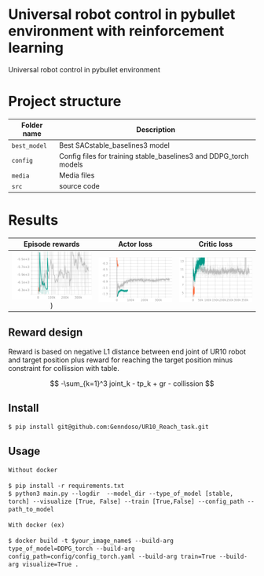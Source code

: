# Universal robot control in pybullet environment with reinforcement learning
Universal robot control in pybullet environment

# Project structure

|Folder name       |                     Description                                    |
|------------------|--------------------------------------------------------------------|
|`best_model`   |  Best SACstable_baselines3 model                                         |
|`config`            | Config files for training stable_baselines3 and DDPG_torch models                               |
|`media`          | Media files                |
|`src`          |  source code             |

# Results 

Episode rewards             |  Actor loss              | Critic loss
:-------------------------:|:-------------------------: | :-------------------------:
![](https://github.com/Genndoso/UR10_Reach_task/blob/main/Media/Episode_reward.png))  |  ![](https://github.com/Genndoso/UR10_Reach_task/blob/main/Media/Actor_loss.png) | ![](https://github.com/Genndoso/UR10_Reach_task/blob/main/Media/Critic_loss.png)


## Reward design
Reward is based on negative L1 distance between end joint of UR10 robot and target position plus reward for reaching the target position minus constraint for collission with table.

$$ -\sum_{k=1}^3  joint_k - tp_k   + gr - collission $$


## Install
```
$ pip install git@github.com:Genndoso/UR10_Reach_task.git 

```

## Usage
```
Without docker

$ pip install -r requirements.txt
$ python3 main.py --logdir  --model_dir --type_of_model [stable, torch] --visualize [True, False] --train [True,False] --config_path --path_to_model

With docker (ex)

$ docker build -t $your_image_name$ --build-arg type_of_model=DDPG_torch --build-arg config_path=config/config_torch.yaml --build-arg train=True --build-arg visualize=True .

